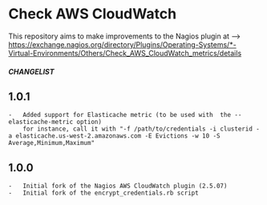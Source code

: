 # Check AWS CloudWatch

This repository aims to make improvements to the Nagios plugin at -->
https://exchange.nagios.org/directory/Plugins/Operating-Systems/*-Virtual-Environments/Others/Check_AWS_CloudWatch_metrics/details


#####   CHANGELIST  #####

##  1.0.1
    -   Added support for Elasticache metric (to be used with  the --elasticache-metric option)
        for instance, call it with "-f /path/to/credentials -i clusterid -a elasticache.us-west-2.amazonaws.com -E Evictions -w 10 -S Average,Minimum,Maximum"

##  1.0.0
    -   Initial fork of the Nagios AWS CloudWatch plugin (2.5.07)
    -   Initial fork of the encrypt_credentials.rb script
